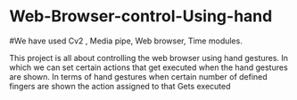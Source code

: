 # Web-Browser-control-Using-hand

#We have used Cv2 , Media pipe, Web browser, Time modules.

This project is all about controlling the web browser using hand gestures.
In which we can set certain actions that get executed when the hand gestures are shown.
In terms of hand gestures when certain number of defined fingers are shown the action assigned to that 
Gets executed
